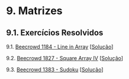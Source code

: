 # 9. Matrizes

## 9.1. Exercícios Resolvidos

   9.1. [Beecrowd 1184 - Line in Array](https://www.beecrowd.com.br/judge/en/problems/view/1181) [[Solução](listas/beecrowd_1181.c)]

   9.2. [Beecrowd 1827 - Square Array IV](https://judge.beecrowd.com/en/problems/view/1827) [[Solução](listas/beecrowd_1827.c)]

   9.3. [Beecrowd 1383 - Sudoku](https://www.beecrowd.com.br/judge/pt/problems/view/1383) [[Solução](listas/beecrowd_1383.c)]
